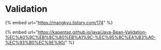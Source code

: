 # Validation

{% embed url="https://mangkyu.tistory.com/174" %}

{% embed url="https://kapentaz.github.io/java/Java-Bean-Validation-%EC%A0%9C%EB%8C%80%EB%A1%9C-%EC%95%8C%EA%B3%A0-%EC%93%B0%EC%9E%90/" %}
